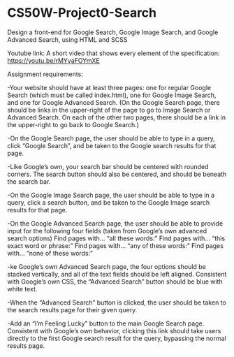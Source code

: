 # CS50W-Project0-Search
Design a front-end for Google Search, Google Image Search, and Google Advanced Search, using HTML and SCSS


Youtube link: 
A short video that shows every element of the specification:
https://youtu.be/rMYyaFOYmXE


Assignment requirements:


-Your website should have at least three pages: one for regular Google Search (which must be called index.html), one for Google Image Search, and one for Google Advanced Search. 
(On the Google Search page, there should be links in the upper-right of the page to go to Image Search or Advanced Search. On each of the other two pages, there should be a link in the upper-right to go back to Google Search.)

-On the Google Search page, the user should be able to type in a query, click “Google Search”, and be taken to the Google search results for that page.

-Like Google’s own, your search bar should be centered with rounded corners. The search button should also be centered, and should be beneath the search bar.

-On the Google Image Search page, the user should be able to type in a query, click a search button, and be taken to the Google Image search results for that page.

-On the Google Advanced Search page, the user should be able to provide input for the following four fields (taken from Google’s own advanced search options)
Find pages with… “all these words:”
Find pages with… “this exact word or phrase:”
Find pages with… “any of these words:”
Find pages with… “none of these words:”

-ke Google’s own Advanced Search page, the four options should be stacked vertically, and all of the text fields should be left aligned.
Consistent with Google’s own CSS, the “Advanced Search” button should be blue with white text.  

-When the “Advanced Search” button is clicked, the user should be taken to the search results page for their given query.

-Add an “I’m Feeling Lucky” button to the main Google Search page. Consistent with Google’s own behavior, clicking this link should take users directly to the first Google search result for the query, bypassing the normal results page.
